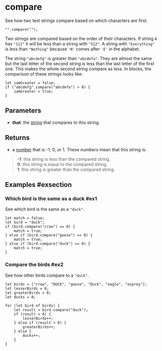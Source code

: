 # compare

See how two text strings compare based on which characters are first.

```sig
"".compare("");
```

Two strings are compared based on the order of their characters. If string `A` has `"111"` it will be less than a string with `"512"`. A string with `"Everything"` is less than `"Nothing"` because `'N'` comes after `'E'` in the alphabet.

The string `"abcdefg"` is greater than `"abcdefa"`. They are almost the same but the last letter of the second string is less than the last letter of the first one. This makes the whole second string compare as less. In blocks, the comparison of these strings looks like:

```block
let iamGreater = false;
if ("abcdefg".compare("abcdefa") > 0) {
    iamGreater = true;
}
```

## Parameters

* **that**: the [string](/types/string) that compares to this string.

## Returns

* a [number](/types/number) that is -1, 0, or 1. These numbers mean that this string is:

> **-1**: this string is less than the compared string.  
> **0**: this string is equal to the compared string.  
> **1**: this string is greater than the compared string.

## Examples #exsection

### Which bird is the same as a duck #ex1

See which bird is the same as a `"duck"`.

```blocks
let match = false;
let bird = "duck";
if (bird.compare("crow") == 0) {
    match = true;
} else if (bird.compare("goose") == 0) {
    match = true;
} else if (bird.compare("duck") == 0) {
    match = true;
}
```

### Compare the birds #ex2

See how other birds compare to a `"duck"`.

```blocks
let birds = ["crow", "DUCK", "goose", "Duck", "eagle", "osprey"];
let lesserBirds = 0;
let greaterBirds = 0;
let ducks = 0;

for (let bird of birds) {
    let result = bird.compare("duck");
    if (result < 0) {
        lesserBirds++;
    } else if (result > 0) {
        greaterBirds++;
    } else {
        ducks++;
    }
}
```